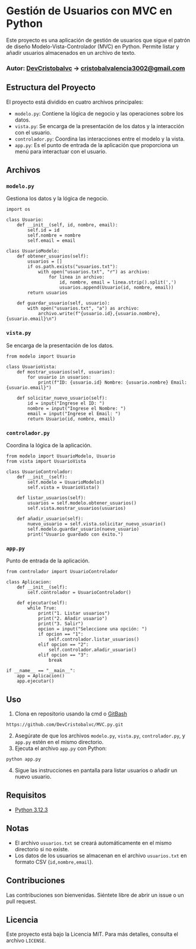 # Gestión de Usuarios con MVC en Python

Este proyecto es una aplicación de gestión de usuarios que sigue el patrón de diseño Modelo-Vista-Controlador (MVC) en Python. Permite listar y añadir usuarios almacenados en un archivo de texto.

### Autor: [DevCristobalvc](https://devcristobalvc.netlify.app/) -> cristobalvalencia3002@gmail.com

## Estructura del Proyecto

El proyecto está dividido en cuatro archivos principales:

- `modelo.py`: Contiene la lógica de negocio y las operaciones sobre los datos.
- `vista.py`: Se encarga de la presentación de los datos y la interacción con el usuario.
- `controlador.py`: Coordina las interacciones entre el modelo y la vista.
- `app.py`: Es el punto de entrada de la aplicación que proporciona un menú para interactuar con el usuario.

## Archivos

### `modelo.py`
Gestiona los datos y la lógica de negocio.

```
import os

class Usuario:
    def __init__(self, id, nombre, email):
        self.id = id
        self.nombre = nombre
        self.email = email

class UsuarioModelo:
    def obtener_usuarios(self):
        usuarios = []
        if os.path.exists("usuarios.txt"):
            with open("usuarios.txt", "r") as archivo:
                for linea in archivo:
                    id, nombre, email = linea.strip().split(',')
                    usuarios.append(Usuario(id, nombre, email))
        return usuarios

    def guardar_usuario(self, usuario):
        with open("usuarios.txt", "a") as archivo:
            archivo.write(f"{usuario.id},{usuario.nombre},{usuario.email}\n")
```

### `vista.py`
Se encarga de la presentación de los datos.

```
from modelo import Usuario

class UsuarioVista:
    def mostrar_usuarios(self, usuarios):
        for usuario in usuarios:
            print(f"ID: {usuario.id} Nombre: {usuario.nombre} Email: {usuario.email}")

    def solicitar_nuevo_usuario(self):
        id = input("Ingrese el ID: ")
        nombre = input("Ingrese el Nombre: ")
        email = input("Ingrese el Email: ")
        return Usuario(id, nombre, email)
```

### `controlador.py`
Coordina la lógica de la aplicación.

```
from modelo import UsuarioModelo, Usuario
from vista import UsuarioVista

class UsuarioControlador:
    def __init__(self):
        self.modelo = UsuarioModelo()
        self.vista = UsuarioVista()

    def listar_usuarios(self):
        usuarios = self.modelo.obtener_usuarios()
        self.vista.mostrar_usuarios(usuarios)

    def añadir_usuario(self):
        nuevo_usuario = self.vista.solicitar_nuevo_usuario()
        self.modelo.guardar_usuario(nuevo_usuario)
        print("Usuario guardado con éxito.")
```

### `app.py`
Punto de entrada de la aplicación.

```
from controlador import UsuarioControlador

class Aplicacion:
    def __init__(self):
        self.controlador = UsuarioControlador()

    def ejecutar(self):
        while True:
            print("1. Listar usuarios")
            print("2. Añadir usuario")
            print("3. Salir")
            opcion = input("Seleccione una opción: ")
            if opcion == "1":
                self.controlador.listar_usuarios()
            elif opcion == "2":
                self.controlador.añadir_usuario()
            elif opcion == "3":
                break

if __name__ == "__main__":
    app = Aplicacion()
    app.ejecutar()
```

## Uso
1. Clona en repositorio usando la cmd o [GitBash](https://git-scm.com/downloads)

```
https://github.com/DevCristobalvc/MVC.py.git
```

2. Asegúrate de que los archivos `modelo.py`, `vista.py`, `controlador.py`, y `app.py` estén en el mismo directorio.
3. Ejecuta el archivo `app.py` con Python:

```
python app.py
```

4. Sigue las instrucciones en pantalla para listar usuarios o añadir un nuevo usuario.

## Requisitos

- [Python 3.12.3](https://www.python.org/downloads/)

## Notas

- El archivo `usuarios.txt` se creará automáticamente en el mismo directorio si no existe.
- Los datos de los usuarios se almacenan en el archivo `usuarios.txt` en formato CSV (`id,nombre,email`).

## Contribuciones

Las contribuciones son bienvenidas. Siéntete libre de abrir un issue o un pull request.

## Licencia

Este proyecto está bajo la Licencia MIT. Para más detalles, consulta el archivo `LICENSE`.

